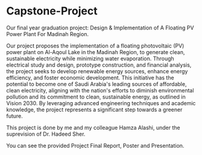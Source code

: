 # Capstone-Project
Our final year graduation project: Design &amp; Implementation of A Floating PV Power Plant For Madinah Region.

Our project proposes the implementation of a floating photovoltaic (PV) power plant on Al-Aqoul Lake in the Madinah Region, to generate clean, sustainable electricity while minimizing water evaporation. Through electrical study and design, prototype construction, and financial analysis, the project seeks to develop renewable energy sources, enhance energy efficiency, and foster economic development. This initiative has the potential to become one of Saudi Arabia's leading sources of affordable, clean electricity, aligning with the nation's efforts to diminish environmental pollution and its commitment to clean, sustainable energy, as outlined in Vision 2030. By leveraging advanced engineering techniques and academic knowledge, the project represents a significant step towards a greener future. 


This project is done by me and my colleague Hamza Alashi, under the suprevision of Dr. Hadeed Sher.

You can see the provided Project Final Report, Poster and Presentation.


